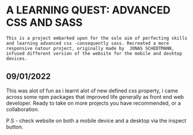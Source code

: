 #  A LEARNING QUEST: ADVANCED CSS AND SASS

    This is a project embarked upon for the sole aim of perfecting skills and learning advanced css -consequently sass. Recreated a more responsive natour project, originally made by  JONAS SCHEDTMANN, infused different version of the website for the mobile and desktop devices.  

## 09/01/2022

This was alot of fun as i learnt alot of new defined css property, i came across some npm packages that improved life generally as front end web developer. Ready to take on more projects you have recommended, or a collaboration.

P.S - check website on both a mobile device and a desktop via the inspect button.